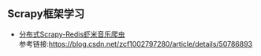 ## Scrapy框架学习  
* [分布式Scrapy-Redis虾米音乐爬虫](https://github.com/994047477/Scrapy_Learning/tree/master/xiami)     
参考链接:<https://blog.csdn.net/zcf1002797280/article/details/50786893>    





